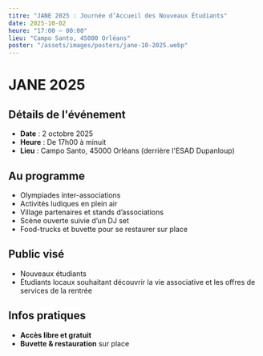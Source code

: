 ```yaml
---
titre: "JANE 2025 : Journée d’Accueil des Nouveaux Étudiants"
date: 2025-10-02
heure: "17:00 – 00:00"
lieu: "Campo Santo, 45000 Orléans"
poster: "/assets/images/posters/jane-10-2025.webp"
---
```


# JANE 2025

## Détails de l'événement
- **Date** : 2 octobre 2025  
- **Heure** : De 17h00 à minuit
- **Lieu** : Campo Santo, 45000 Orléans (derrière l'ESAD Dupanloup)

## Au programme
- Olympiades inter-associations 
- Activités ludiques en plein air  
- Village partenaires et stands d’associations  
- Scène ouverte suivie d’un DJ set  
- Food-trucks et buvette pour se restaurer sur place

## Public visé
- Nouveaux étudiants
- Étudiants locaux souhaitant découvrir la vie associative et les offres de services de la rentrée

## Infos pratiques
- **Accès libre et gratuit** 
- **Buvette & restauration** sur place

